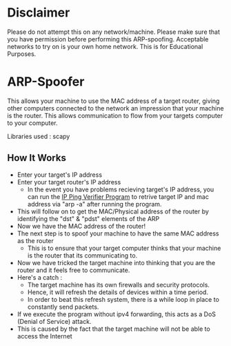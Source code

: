 # Disclaimer
Please do not attempt this on any network/machine. Please make sure that you have permission before performing this ARP-spoofing. Acceptable networks to try on is your own home network. This is for Educational Purposes. 

# ARP-Spoofer
This allows your machine to use the MAC address of a target router, giving other computers connected to the network an impression that your machine is the router. This allows communication to flow from your targets computer to your computer.

Libraries used : scapy

## How It Works
- Enter your target's IP address
- Enter your target router's IP address
    - In the event you have problems recieving target's IP address, you can run the [IP Ping Verifier Program](https://github.com/keshcss/IP-Ping-Verify) to retrive target IP and mac address via "arp -a" after running the program.
- This will follow on to get the MAC/Physical address of the router by identifying the "dst" & "pdst" elements of the ARP
- Now we have the MAC address of the router!
- The next step is to spoof your machine to have the same MAC address as the router
    - This is to ensure that your target computer thinks that your machine is the router that its communicating to.
- Now we have tricked the target machine into thinking that you are the router and it feels free to communicate.
- Here's a catch :
    - The target machine has its own firewalls and security protocols.
    - Hence, it will refresh the details of devices within a time period. 
    - In order to beat this refresh system, there is a while loop in place to constantly send packets.
- If we execute the program without ipv4 forwarding, this acts as a DoS (Denial of Service) attack.
- This is caused by the fact that the target machine will not be able to access the Internet
